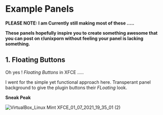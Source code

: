 # Example Panels 

**PLEASE NOTE: I am Currently still making most of these .....**

**These panels hopefully inspire you to create something awesome that you can post on r/unixporn without feeling your panel is lacking something.**   

## 1. Floating Buttons 

Oh yes ! *Floating Buttons* in XFCE ..... 

I went for the simple yet functional approach here. Transperant panel background to give the plugin buttons their *FLoating* look. 

**Sneak Peak**

![VirtualBox_Linux Mint XFCE_01_07_2021_19_35_01 (2)](https://user-images.githubusercontent.com/86624561/124397895-08ff5380-dd13-11eb-8b81-5ddb5b8f6d6a.png)



